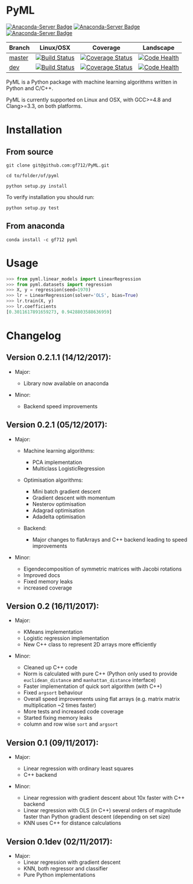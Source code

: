 PyML
====

[![Anaconda-Server Badge](https://anaconda.org/gf712/pyml/badges/installer/conda.svg)](https://conda.anaconda.org/gf712)
[![Anaconda-Server Badge](https://anaconda.org/gf712/pyml/badges/downloads.svg)](https://anaconda.org/gf712/pyml)
[![Anaconda-Server Badge](https://anaconda.org/gf712/pyml/badges/version.svg)](https://anaconda.org/gf712/pyml)

Branch      | Linux/OSX | Coverage | Landscape |
------------|-----------|----------|-----------| 
[master](https://github.com/boostorg/beast/tree/master)   | [![Build Status](https://travis-ci.org/gf712/PyML.svg?branch=master)](https://travis-ci.org/gf712/PyML) | [![Coverage Status](https://coveralls.io/repos/github/gf712/PyML/badge.svg)](https://coveralls.io/github/gf712/PyML) | [![Code Health](https://landscape.io/github/gf712/PyML/master/landscape.svg?style=flat)](https://landscape.io/github/gf712/PyML/master)
[dev](https://github.com/boostorg/beast/tree/dev)  |  [![Build Status](https://travis-ci.org/gf712/PyML.svg?branch=dev)](https://travis-ci.org/gf712/PyML) | [![Coverage Status](https://coveralls.io/repos/github/gf712/PyML/badge.svg?branch=dev)](https://coveralls.io/github/gf712/PyML?branch=dev) | [![Code Health](https://landscape.io/github/gf712/PyML/dev/landscape.svg?style=flat)](https://landscape.io/github/gf712/PyML/dev)

PyML is a Python package with machine learning algorithms written in Python and C/C++.
 
PyML is currently supported on Linux and OSX, with GCC>=4.8 and Clang>=3.3, on both platforms.

Installation
============

## From source

`git clone git@github.com:gf712/PyML.git`

`cd to/folder/of/pyml`

`python setup.py install`

To verify installation you should run:

`python setup.py test`

## From anaconda

`conda install -c gf712 pyml`

Usage
=====
```python
>>> from pyml.linear_models import LinearRegression
>>> from pyml.datasets import regression
>>> X, y = regression(seed=1970)
>>> lr = LinearRegression(solver='OLS', bias=True)
>>> lr.train(X, y)
>>> lr.coefficients
[0.3011617891659273, 0.9428803588636959]
```

Changelog
=========
## Version 0.2.1.1 (14/12/2017):
 - Major:
    - Library now available on anaconda
 
 - Minor:
    - Backend speed improvements

## Version 0.2.1 (05/12/2017):
 - Major:
    - Machine learning algorithms:
        - PCA implementation
        - Multiclass LogisticRegression
    - Optimisation algorithms:
        - Mini batch gradient descent
        - Gradient descent with momentum
        - Nesterov optimisation
        - Adagrad optimisation
        - Adadelta optimisation 

    - Backend:
        - Major changes to flatArrays and C++ backend leading to speed improvements
    
 - Minor:
    - Eigendecomposition of symmetric matrices with Jacobi rotations
    - Improved docs
    - Fixed memory leaks
    - increased coverage
    
## Version 0.2 (16/11/2017):
 - Major:
    - KMeans implementation
    - Logistic regression implementation
    - New C++ class to represent 2D arrays more efficiently

 - Minor:
    - Cleaned up C++ code
    - Norm is calculated with pure C++ (Python only used to provide `euclidean_distance` and `manhattan_distance` interface)
    - Faster implementation of quick sort algorithm (with C++)
    - Fixed `argsort` behaviour
    - Overall speed improvements using flat arrays (e.g. matrix matrix multiplication ~2 times faster)
    - More tests and increased code coverage
    - Started fixing memory leaks
    - column and row wise `sort` and `argsort`

## Version 0.1 (09/11/2017):
 - Major:
    - Linear regression with ordinary least squares
    - C++ backend
    
 - Minor:
    - Linear regression with gradient descent about 10x faster with C++ backend
    - Linear regression with OLS (in C++) several orders of magnitude faster than Python gradient descent (depending on set size)
    - KNN uses C++ for distance calculations
    
## Version 0.1dev (02/11/2017):
 - Major:
    - Linear regression with gradient descent 
    - KNN, both regressor and classifier
    - Pure Python implementations